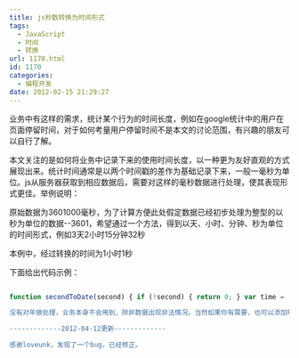 ```yaml
---
title: js秒数转换为时间形式
tags:
  - JavaScript
  - 时间
  - 转换
url: 1170.html
id: 1170
categories:
  - 编程开发
date: 2012-02-15 21:29:27
---
```


业务中有这样的需求，统计某个行为的时间长度，例如在google统计中的用户在页面停留时间，对于如何考量用户停留时间不是本文的讨论范围，有兴趣的朋友可以自行了解。  

本文关注的是如何将业务中记录下来的使用时间长度，以一种更为友好直观的方式展现出来。统计时间通常是以两个时间戳的差作为基础记录下来，一般一毫秒为单位。js从服务器获取到相应数据后，需要对这样的毫秒数据进行处理，使其表现形式更佳。举例说明：  

原始数据为3601000毫秒，为了计算方便此处假定数据已经初步处理为整型的以秒为单位的数据--3601，希望通过一个方法，得到以天、小时、分钟、秒为单位的时间形式，例如3天2小时15分钟32秒  

本例中，经过转换的时间为1小时1秒  

下面给出代码示例：  

```javascript  

function secondToDate(second) { if (!second) { return 0; } var time = ''; if (second >= 24 * 3600) { time += parseInt(second / (24 * 3600)) + '天'; second %= 24 * 3600; } if (second >= 3600) { time += parseInt(second / 3600) + '小时'; second %= 3600; } if (second >= 60) { time += parseInt(second / 60) + '分钟'; second %= 60; } if (second > 0) { time += second + '秒'; } return time; } \\n```  

没有对年做处理，业务本身不会用到，除非数据出现非法情况。当然如果你有需要，也可以添加哦。  

-------------2012-04-12更新-------------  

感谢loveunk，发现了一个bug，已经修正。